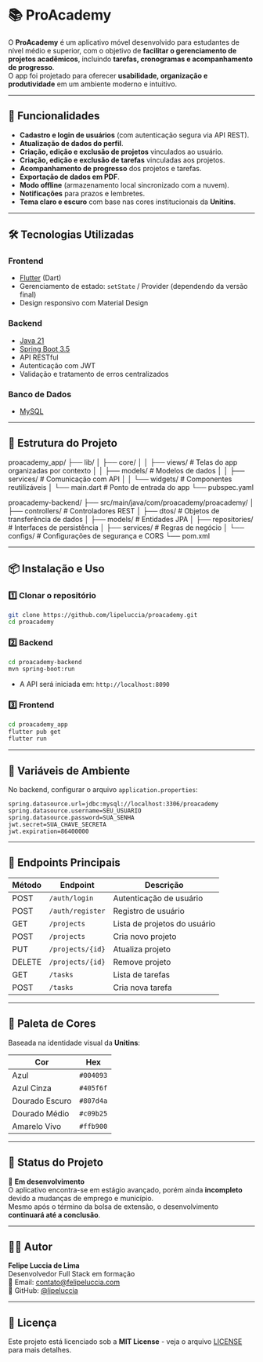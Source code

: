 # 📚 ProAcademy

O **ProAcademy** é um aplicativo móvel desenvolvido para estudantes de nível médio e superior, com o objetivo de **facilitar o gerenciamento de projetos acadêmicos**, incluindo **tarefas, cronogramas e acompanhamento de progresso**.  
O app foi projetado para oferecer **usabilidade, organização e produtividade** em um ambiente moderno e intuitivo.

---

## 🚀 Funcionalidades

- **Cadastro e login de usuários** (com autenticação segura via API REST).
- **Atualização de dados do perfil**.
- **Criação, edição e exclusão de projetos** vinculados ao usuário.
- **Criação, edição e exclusão de tarefas** vinculadas aos projetos.
- **Acompanhamento de progresso** dos projetos e tarefas.
- **Exportação de dados em PDF**.
- **Modo offline** (armazenamento local sincronizado com a nuvem).
- **Notificações** para prazos e lembretes.
- **Tema claro e escuro** com base nas cores institucionais da **Unitins**.

---

## 🛠️ Tecnologias Utilizadas

### **Frontend**
- [Flutter](https://flutter.dev/) (Dart)
- Gerenciamento de estado: `setState` / Provider (dependendo da versão final)
- Design responsivo com Material Design

### **Backend**
- [Java 21](https://www.oracle.com/java/)
- [Spring Boot 3.5](https://spring.io/projects/spring-boot)
- API RESTful
- Autenticação com JWT
- Validação e tratamento de erros centralizados

### **Banco de Dados**
- [MySQL](https://www.mysql.com/)

---

## 📂 Estrutura do Projeto

proacademy_app/
├── lib/
│   ├── core/
│   │   ├── views/           # Telas do app organizadas por contexto
│   │   ├── models/          # Modelos de dados
│   │   ├── services/        # Comunicação com API
│   │   └── widgets/         # Componentes reutilizáveis
│   └── main.dart            # Ponto de entrada do app
└── pubspec.yaml

proacademy-backend/
├── src/main/java/com/proacademy/proacademy/
│   ├── controllers/   # Controladores REST
│   ├── dtos/          # Objetos de transferência de dados
│   ├── models/        # Entidades JPA
│   ├── repositories/  # Interfaces de persistência
│   ├── services/      # Regras de negócio
│   └── configs/       # Configurações de segurança e CORS
└── pom.xml

---

## 📦 Instalação e Uso

### **1️⃣ Clonar o repositório**
```bash
git clone https://github.com/lipeluccia/proacademy.git
cd proacademy
```

### **2️⃣ Backend**
```bash
cd proacademy-backend
mvn spring-boot:run
```
- A API será iniciada em: `http://localhost:8090`

### **3️⃣ Frontend**
```bash
cd proacademy_app
flutter pub get
flutter run
```

---

## 🔑 Variáveis de Ambiente

No backend, configurar o arquivo `application.properties`:
```properties
spring.datasource.url=jdbc:mysql://localhost:3306/proacademy
spring.datasource.username=SEU_USUARIO
spring.datasource.password=SUA_SENHA
jwt.secret=SUA_CHAVE_SECRETA
jwt.expiration=86400000
```

---

## 📌 Endpoints Principais

| Método | Endpoint                  | Descrição                       |
|--------|---------------------------|---------------------------------|
| POST   | `/auth/login`             | Autenticação de usuário         |
| POST   | `/auth/register`          | Registro de usuário             |
| GET    | `/projects`               | Lista de projetos do usuário    |
| POST   | `/projects`               | Cria novo projeto               |
| PUT    | `/projects/{id}`          | Atualiza projeto                |
| DELETE | `/projects/{id}`          | Remove projeto                  |
| GET    | `/tasks`                  | Lista de tarefas                |
| POST   | `/tasks`                  | Cria nova tarefa                |

---

## 🎨 Paleta de Cores

Baseada na identidade visual da **Unitins**:

| Cor          | Hex     |
|--------------|---------|
| Azul         | `#004093` |
| Azul Cinza   | `#405f6f` |
| Dourado Escuro | `#807d4a` |
| Dourado Médio | `#c09b25` |
| Amarelo Vivo | `#ffb900` |

---

## 📅 Status do Projeto

🚧 **Em desenvolvimento**  
O aplicativo encontra-se em estágio avançado, porém ainda **incompleto** devido a mudanças de emprego e município.  
Mesmo após o término da bolsa de extensão, o desenvolvimento **continuará até a conclusão**.

---

## 👨‍💻 Autor

**Felipe Luccia de Lima**  
Desenvolvedor Full Stack em formação  
📧 Email: [contato@felipeluccia.com](mailto:contato@felipeluccia.com)  
🔗 GitHub: [@lipeluccia](https://github.com/lipeluccia)

---

## 📜 Licença

Este projeto está licenciado sob a **MIT License** - veja o arquivo [LICENSE](LICENSE) para mais detalhes.
